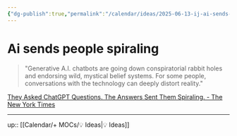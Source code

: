 ```yaml
---
{"dg-publish":true,"permalink":"/calendar/ideas/2025-06-13-ij-ai-sends-people-spiraling/","title":"Ai sends people spiraling ","tags":["💡","ideas"]}
---
```



# Ai sends people spiraling 

> "Generative A.I. chatbots are going down conspiratorial rabbit holes and endorsing wild, mystical belief systems. For some people, conversations with the technology can deeply distort reality."


[They Asked ChatGPT Questions. The Answers Sent Them Spiraling. - The New York Times](https://archive.ph/CAbfT)

---
up:: [[Calendar/+ MOCs/💡 Ideas\|💡 Ideas]]

